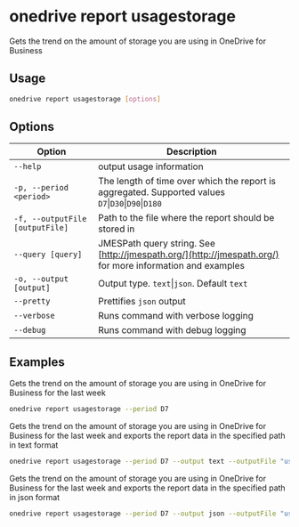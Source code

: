 # onedrive report usagestorage

Gets the trend on the amount of storage you are using in OneDrive for Business

## Usage

```sh
onedrive report usagestorage [options]
```

## Options

Option|Description
------|-----------
`--help`|output usage information
`-p, --period <period>`|The length of time over which the report is aggregated. Supported values `D7`&#x7c;`D30`&#x7c;`D90`&#x7c;`D180`
`-f, --outputFile [outputFile]`|Path to the file where the report should be stored in
`--query [query]`|JMESPath query string. See [http://jmespath.org/](http://jmespath.org/) for more information and examples
`-o, --output [output]`|Output type. `text`&#x7c;`json`. Default `text`
`--pretty`|Prettifies `json` output
`--verbose`|Runs command with verbose logging
`--debug`|Runs command with debug logging

## Examples

Gets the trend on the amount of storage you are using in OneDrive for Business for the last week

```sh
onedrive report usagestorage --period D7
```

Gets the trend on the amount of storage you are using in OneDrive for Business for the last week and exports the report data in the specified path in text format

```sh
onedrive report usagestorage --period D7 --output text --outputFile "usagestorage.txt"
```

Gets the trend on the amount of storage you are using in OneDrive for Business for the last week and exports the report data in the specified path in json format

```sh
onedrive report usagestorage --period D7 --output json --outputFile "usagestorage.json"
```
